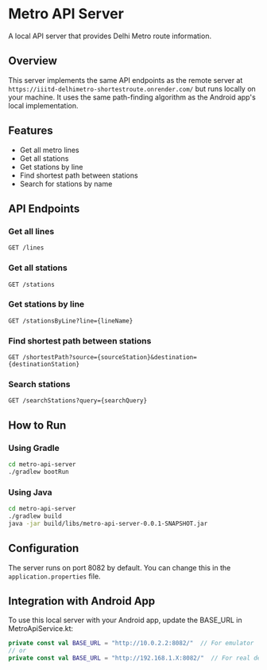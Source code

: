 # Metro API Server

A local API server that provides Delhi Metro route information.

## Overview

This server implements the same API endpoints as the remote server at `https://iiitd-delhimetro-shortestroute.onrender.com/` but runs locally on your machine. It uses the same path-finding algorithm as the Android app's local implementation.

## Features

- Get all metro lines
- Get all stations
- Get stations by line
- Find shortest path between stations
- Search for stations by name

## API Endpoints

### Get all lines

```
GET /lines
```

### Get all stations

```
GET /stations
```

### Get stations by line

```
GET /stationsByLine?line={lineName}
```

### Find shortest path between stations

```
GET /shortestPath?source={sourceStation}&destination={destinationStation}
```

### Search stations

```
GET /searchStations?query={searchQuery}
```

## How to Run

### Using Gradle

```bash
cd metro-api-server
./gradlew bootRun
```

### Using Java

```bash
cd metro-api-server
./gradlew build
java -jar build/libs/metro-api-server-0.0.1-SNAPSHOT.jar
```

## Configuration

The server runs on port 8082 by default. You can change this in the `application.properties` file.

## Integration with Android App

To use this local server with your Android app, update the BASE_URL in MetroApiService.kt:

```kotlin
private const val BASE_URL = "http://10.0.2.2:8082/"  // For emulator
// or
private const val BASE_URL = "http://192.168.1.X:8082/"  // For real device (use your computer's IP)
```

